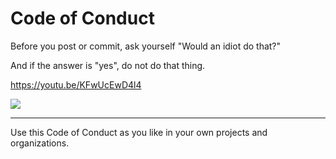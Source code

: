 # Code of Conduct

Before you post or commit, ask yourself "Would an idiot do that?"

And if the answer is "yes", do not do that thing. 

https://youtu.be/KFwUcEwD4l4

[![](http://www.theofficequotes.com/screenshots/84521e6a7a4ea0cf2057070b8fa200ba.jpg)](https://youtu.be/KFwUcEwD4l4)
___

Use this Code of Conduct as you like in your own projects and organizations.

